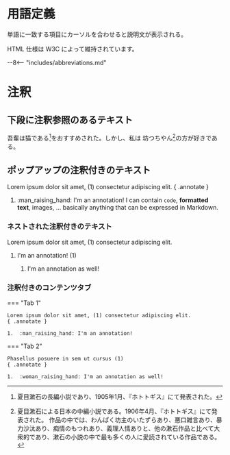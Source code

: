 # 用語定義
単語に一致する項目にカーソルを合わせると説明文が表示される。

HTML 仕様は W3C によって維持されています。

--8<-- "includes/abbreviations.md"


# 注釈

## 下段に注釈参照のあるテキスト

吾輩は猫である[^1]をおすすめされた。しかし、私は 坊つちやん[^2]の方が好きである。

[^1]: 夏目漱石の長編小説であり、1905年1月、『ホトトギス』にて発表された。

[^2]:
    夏目漱石による日本の中編小説である。1906年4月、『ホトトギス』にて発表された。
    作品の中では、わんぱく坊主のいたずらあり、悪口雑言あり、暴力沙汰あり、痴情のもつれあり、義理人情ありと、他の漱石作品と比べて大衆的であり、漱石の小説の中で最も多くの人に愛読されている作品である。


 
## ポップアップの注釈付きのテキスト

Lorem ipsum dolor sit amet, (1) consectetur adipiscing elit.
{ .annotate }

1.  :man_raising_hand: I'm an annotation! I can contain `code`, __formatted
    text__, images, ... basically anything that can be expressed in Markdown.


### ネストされた注釈付きのテキスト

Lorem ipsum dolor sit amet, (1) consectetur adipiscing elit.

1.  I'm an annotation! (1)

    1.  I'm an annotation as well!


### 注釈付きのコンテンツタブ

=== "Tab 1"

    Lorem ipsum dolor sit amet, (1) consectetur adipiscing elit.
    { .annotate }

    1.  :man_raising_hand: I'm an annotation!

=== "Tab 2"

    Phasellus posuere in sem ut cursus (1)
    { .annotate }

    1.  :woman_raising_hand: I'm an annotation as well!